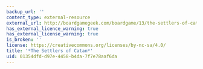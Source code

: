 ```yaml
---
backup_url: ''
content_type: external-resource
external_url: http://boardgamegeek.com/boardgame/13/the-settlers-of-catan
has_external_licence_warning: true
has_external_license_warning: true
is_broken: ''
license: https://creativecommons.org/licenses/by-nc-sa/4.0/
title: '*The Settlers of Catan*'
uid: 01354dfd-d97e-4458-b4da-7f7e78aaf6da
---
```

